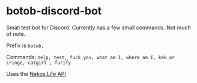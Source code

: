 # botob-discord-bot
Small test bot for Discord.
Currently has a few small commands. Not much of note.

Prefix is `botob,`

Commands: ```help, test, fuck you, what am I, where am I, kek or cringe, catgirl , furify```

Uses the [Nekos.Life API](https://github.com/Nekos-life/nekos-dot-life)

